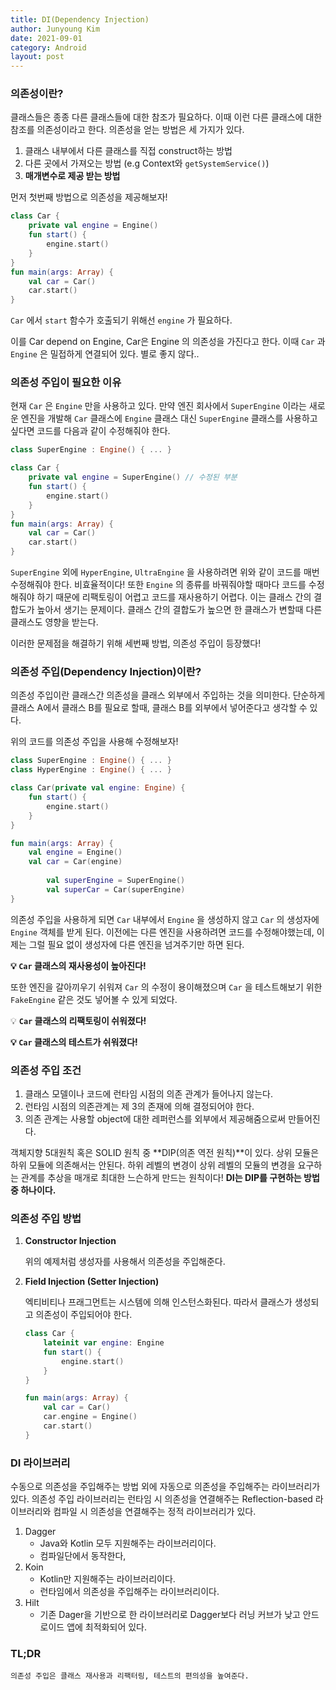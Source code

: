 ```yaml
---
title: DI(Dependency Injection)
author: Junyoung Kim
date: 2021-09-01
category: Android
layout: post
---
```



### 의존성이란?

클래스들은 종종 다른 클래스들에 대한 참조가 필요하다. 이때 이런 다른 클래스에 대한 참조를 의존성이라고 한다. 의존성을 얻는 방법은 세 가지가 있다.

1. 클래스 내부에서 다른 클래스를 직접 construct하는 방법
2. 다른 곳에서 가져오는 방법 (e.g Context와 `getSystemService()`)
3. **매개변수로 제공 받는 방법**




먼저 첫번째 방법으로 의존성을 제공해보자!

```kotlin
class Car {
    private val engine = Engine()
    fun start() {
        engine.start()
    }
}
fun main(args: Array) {
    val car = Car()
    car.start()
}
```

`Car` 에서 `start` 함수가 호출되기 위해선 `engine` 가 필요하다. 

이를 Car depend on Engine, Car은 Engine 의 의존성을 가진다고 한다. 이때 `Car` 과 `Engine` 은 밀접하게 연결되어 있다. 별로 좋지 않다..


### 의존성 주입이 필요한 이유

현재 `Car` 은 `Engine` 만을 사용하고 있다. 만약 엔진 회사에서 `SuperEngine` 이라는 새로운 엔진을 개발해 `Car` 클래스에 `Engine` 클래스 대신 `SuperEngine` 클래스를 사용하고 싶다면 코드를 다음과 같이 수정해줘야 한다.

```kotlin
class SuperEngine : Engine() { ... }

class Car {
    private val engine = SuperEngine() // 수정된 부분
    fun start() {
        engine.start()
    }
}
fun main(args: Array) {
    val car = Car()
    car.start()
}
```

`SuperEngine` 외에 `HyperEngine`, `UltraEngine` 을 사용하려면 위와 같이 코드를 매번 수정해줘야 한다.  비효율적이다! 또한 `Engine` 의 종류를 바꿔줘야할 때마다 코드를 수정해줘야 하기 때문에 리팩토링이 어렵고 코드를 재사용하기 어렵다. 이는 클래스 간의 결합도가 높아서 생기는 문제이다. 클래스 간의 결합도가 높으면 한 클래스가 변할때 다른 클래스도 영향을 받는다.


이러한 문제점을 해결하기 위해 세번째 방법, 의존성 주입이 등장했다!

### 의존성 주입(Dependency Injection)이란?

의존성 주입이란 클래스간 의존성을 클래스 외부에서 주입하는 것을 의미한다. 단순하게 클래스 A에서 클래스 B를 필요로 할때, 클래스 B를 외부에서 넣어준다고 생각할 수 있다.

위의 코드를 의존성 주입을 사용해 수정해보자!

```kotlin
class SuperEngine : Engine() { ... }
class HyperEngine : Engine() { ... }

class Car(private val engine: Engine) {
    fun start() {
        engine.start()
    }
}

fun main(args: Array) {
    val engine = Engine()
    val car = Car(engine)
    
    	val superEngine = SuperEngine()
		val superCar = Car(superEngine)
}
```

 의존성 주입을 사용하게 되면 `Car` 내부에서  `Engine` 을 생성하지 않고 `Car` 의 생성자에 `Engine` 객체를 받게 된다. 이전에는 다른 엔진을 사용하려면 코드를 수정해야했는데, 이제는 그럴 필요 없이 생성자에 다른 엔진을 넘겨주기만 하면 된다. 

**💡  `Car` 클래스의 재사용성이 높아진다!**


또한 엔진을 갈아끼우기 쉬워져 `Car` 의 수정이 용이해졌으며 `Car` 을 테스트해보기 위한 `FakeEngine` 같은 것도 넣어볼 수 있게 되었다.

💡 **`Car` 클래스의 리팩토링이 쉬워졌다!**

**💡 `Car` 클래스의 테스트가 쉬워졌다!**



### 의존성 주입 조건

1. 클래스 모델이나 코드에 런타임 시점의 의존 관계가 들어나지 않는다.
2. 런타임 시점의 의존관계는 제 3의 존재에 의해 결정되어야 한다.
3. 의존 관계는 사용할 object에 대한 레퍼런스를 외부에서 제공해줌으로써 만들어진다.

객체지향 5대원칙 혹은 SOLID 원칙 중 **DIP(의존 역전 원칙)**이 있다. 상위 모듈은 하위 모듈에 의존해서는 안된다. 하위 레벨의 변경이 상위 레벨의 모듈의 변경을 요구하는 관계를 추상을 매개로 최대한 느슨하게 만드는 원칙이다! **DI는 DIP를 구현하는 방법 중 하나이다.**

### 의존성 주입 방법

1. **Constructor Injection**

    위의 예제처럼 생성자를 사용해서 의존성을 주입해준다.

2. **Field Injection (Setter Injection)**

    엑티비티나 프래그먼트는 시스템에 의해 인스턴스화된다. 따라서 클래스가 생성되고 의존성이 주입되어야 한다.

    ```kotlin
    class Car {
        lateinit var engine: Engine
        fun start() {
            engine.start()
        }
    }

    fun main(args: Array) {
        val car = Car()
        car.engine = Engine()
        car.start()
    }
    ```

### DI 라이브러리

수동으로 의존성을 주입해주는 방법 외에 자동으로 의존성을 주입해주는 라이브러리가 있다. 의존성 주입 라이브러리는 런타임 시 의존성을 연결해주는 Reflection-based 라이브러리와 컴파일 시 의존성을 연결해주는 정적 라이브러리가 있다.

1. Dagger
    - Java와 Kotlin 모두 지원해주는 라이브러리이다.
    - 컴파일단에서 동작한다,
2. Koin
    - Kotlin만 지원해주는 라이브러리이다.
    - 런타임에서 의존성을 주입해주는 라이브러리이다.
3. Hilt
    - 기존 Dager을 기반으로 한 라이브러리로 Dagger보다 러닝 커브가 낮고 안드로이드 앱에 최적화되어 있다.

### TL;DR

```
의존성 주입은 클래스 재사용과 리팩터링, 테스트의 편의성을 높여준다.
```